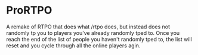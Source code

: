 # ProRTPO
A remake of RTPO that does what /rtpo does, but instead does not randomly tp you to players you've already randomly tped to. Once you reach the end of the list of people you haven't randomly tped to, the list will reset and you cycle through all the online players agin.
